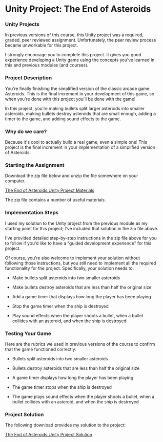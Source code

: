 # Unity Project: The End of Asteroids

### Unity Projects

In previous versions of this course, this Unity project was a required, graded, peer reviewed assignment. Unfortunately, the peer review process became unworkable for this project.  

I strongly encourage you to complete this project. It gives you good experience developing a Unity game using the concepts you’ve learned in this and previous modules (and courses).

### Project Description

You're finally finishing the simplified version of the classic arcade game Asteroids. This is the final increment in your development of this game, so when you're done with this project you'll be done with the game!

In this project, you're making bullets split larger asteroids into smaller asteroids, making bullets destroy asteroids that are small enough, adding a timer to the game, and adding sound effects to the game.

### Why do we care?

Because it's cool to actually build a real game, even a simple one! This project is the final increment in your implementation of a simplified version of Asteroids.

### Starting the Assignment

Download the zip file below and unzip the file somewhere on your computer.

[The End of Asteroids Unity Project Materials](https://d3c33hcgiwev3.cloudfront.net/S2KsV4SFT8CirFeEhf_A4Q_bbd3c0ee9e9d4c4d85647e068ecd7cf1_2-The-End-of-Asteroids-Unity-Project-Materials.zip?Expires=1643068800&Signature=Iyedfgx0xioT9zSIzdBFo1fm42gmL9k2-MQYGce6jZkpJ6R4Y6KjKlcn5rqr1h4rUktvfQuE7OkDf50udlBawRyabP6m6msBzmzBWEt6NU8vpVLTmhTI-4fTFki5PYcKKbcLqhK36XnBBZWYs7mCQf-sOJTE-UBzdwvb1dsNagM_&Key-Pair-Id=APKAJLTNE6QMUY6HBC5A)

The zip file contains a number of useful materials.

### Implementation Steps

 I used my solution to the Unity project from the previous module as my starting point for this project; I've included that solution in the zip file above.

I've provided detailed step-by-step instructions in the zip file above for you to follow if you'd like to have a "guided development experience" for this project.

Of course, you're also welcome to implement your solution without following those instructions, but you still need to implement all the required functionality for the project. Specifically, your solution needs to:

 - Make bullets split asteroids into two smaller asteroids

 - Make bullets destroy asteroids that are less than half the original size

 - Add a game timer that displays how long the player has been playing

 - Stop the game timer when the ship is destroyed

 - Play sound effects when the player shoots a bullet, when a bullet collides with an asteroid, and when the ship is destroyed

### Testing Your Game

Here are the rubrics we used in previous versions of the course to confirm that the game functioned correctly:

 - Bullets split asteroids into two smaller asteroids

 - Bullets destroy asteroids that are less than half the original size

 - A game timer displays how long the player has been playing

 - The game timer stops when the ship is destroyed

 - The game plays sound effects when the player shoots a bullet, when a bullet collides with an asteroid, and when the ship is destroyed

### Project Solution

The following download provides my solution to the project:

[The End of Asteroids Unity Project Solution](https://d3c33hcgiwev3.cloudfront.net/_xiszuf9TumYrM7n_W7pEQ_98b45010d84f472b8348da60f16a00f1_2-The-End-of-Asteroids-Unity-Project-Solution.zip?Expires=1643068800&Signature=bqKs3JwVNrcnytlbGIPmAJnhUJdsnjR5nWrPrPzptlurivLAuuZBnQ244ABoYjjVD6aCGbsYjQWyQpVvg7iB6kLHl-gNuw6Rw0lgC~RwrGzOP7R8Z8cH3A2YjQGVaeR3u1sToHWtwgSizqBa1F6g-fc2Sna9ruo1AkI7FVj942M_&Key-Pair-Id=APKAJLTNE6QMUY6HBC5A)

